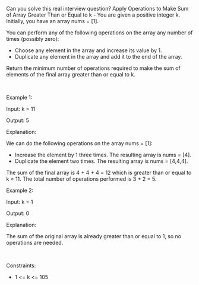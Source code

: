 Can you solve this real interview question? Apply Operations to Make Sum of Array Greater Than or Equal to k - You are given a positive integer k. Initially, you have an array nums = [1].

You can perform any of the following operations on the array any number of times (possibly zero):

 * Choose any element in the array and increase its value by 1.
 * Duplicate any element in the array and add it to the end of the array.

Return the minimum number of operations required to make the sum of elements of the final array greater than or equal to k.

 

Example 1:

Input: k = 11

Output: 5

Explanation:

We can do the following operations on the array nums = [1]:

 * Increase the element by 1 three times. The resulting array is nums = [4].
 * Duplicate the element two times. The resulting array is nums = [4,4,4].

The sum of the final array is 4 + 4 + 4 = 12 which is greater than or equal to k = 11.
The total number of operations performed is 3 + 2 = 5.

Example 2:

Input: k = 1

Output: 0

Explanation:

The sum of the original array is already greater than or equal to 1, so no operations are needed.

 

Constraints:

 * 1 <= k <= 105
